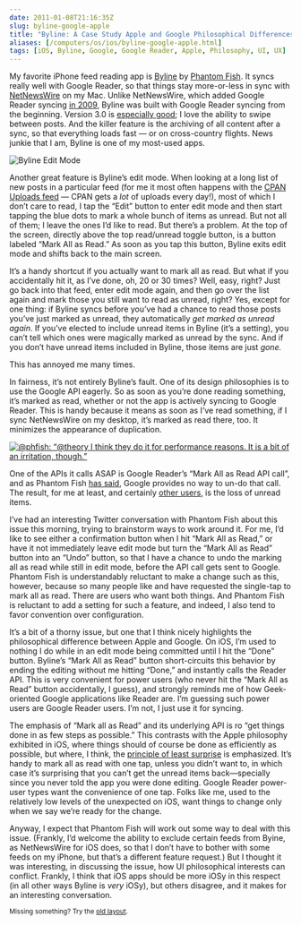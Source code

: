 ```yaml
--- 
date: 2011-01-08T21:16:35Z
slug: byline-google-apple
title: "Byline: A Case Study Apple and Google Philosophical Differences"
aliases: [/computers/os/ios/byline-google-apple.html]
tags: [iOS, Byline, Google, Google Reader, Apple, Philosophy, UI, UX]
---
```


<p>My favorite iPhone feed reading app is <a href="http://www.phantomfish.com/byline.html" title="Phantom Fish - Byline - Google Reader on the go.">Byline</a> by <a href="http://www.phantomfish.com/">Phantom Fish</a>. It syncs really well with Google Reader, so that things stay more-or-less in sync with <a href="http://netnewswireapp.com/mac/">NetNewsWire</a> on my Mac. Unlike NetNewsWire, which added Google Reader syncing <a href="http://www.macworld.com/article/142009/2009/07/netnewswire_32_beta_arrives_with_google_reader_syncing.html" title="Macworld: “NetNewsWire 3.2 beta arrives with Google Reader syncing”">in 2009</a>, Byline was built with Google Reader syncing from the beginning. Version 3.0 is <a href="http://www.macworld.com/appguide/app.html?id=87018">especially good</a>; I love the ability to swipe between posts. And the killer feature is the archiving of all content after a sync, so that everything loads fast — or on cross-country flights. News junkie that I am, Byline is one of my most-used apps.</p>

<p><img class="left" src="/2011/01/byline-google-apple/edit_mode.png" alt="Byline Edit Mode" /></p>

<p>Another great feature is Byline’s edit mode. When looking at a long list of
new posts in a particular feed (for me it most often happens with the <a href="http://search.cpan.org/uploads.rdf">CPAN
Uploads feed</a> — CPAN gets a <em>lot</em> of
uploads every day!), most of which I don’t care to read, I tap the “Edit”
button to enter edit mode and then start tapping the blue dots to mark a whole
bunch of items as unread. But not all of them; I leave the ones I’d like to
read. But there’s a problem. At the top of the screen, directly above the top
read/unread toggle button, is a button labeled “Mark All as Read.” As soon as
you tap this button, Byline exits edit mode and shifts back to the main
screen.</p>

<p>It’s a handy shortcut if you actually want to mark all as read. But what if
you accidentally hit it, as I’ve done, oh, 20 or 30 times? Well, easy, right? Just go back into that feed, enter edit mode again, and then go over the list again and mark those you still want to read as unread, right? Yes, except for one thing: if Byline syncs before you’ve had a chance to read those posts you’ve just marked as unread, they automatically <em>get marked as unread again</em>.
If you’ve elected to include unread items in Byline (it’s a setting), you can’t tell which ones were magically marked as unread by the sync. And if you don’t have unread items included in Byline, those items are just <em>gone.</em></p>

<p>This has annoyed me many times.</p>

<p>In fairness, it’s not entirely Byline’s fault. One of its design philosophies is to use the Google API eagerly. So as soon as you’re done reading something, it’s marked as read, whether or not the app is actively syncing to Google Reader. This is handy because it means as soon as I’ve read something, if I sync NetNewsWire on my desktop, it’s marked as read there, too. It minimizes the appearance of duplication.</p>

<p><a href="https://twitter.com/#!/phfish/status/17540435819896832"><img src="/2011/01/byline-google-apple/phfish_tweet.png" alt="@phfish: “@theory I think they do it for performance reasons. It is a bit of an irritation, though.”" /></a></p>

<p>One of the APIs it calls ASAP is Google Reader’s “Mark All as Read API call”, and as Phantom Fish <a href="https://twitter.com/#!/phfish/status/17147289806045184">has said</a>, Google provides no way to un-do that call. The result, for me at least, and certainly <a href="https://twitter.com/#!/flynjets/status/17112345658527744" title="@flynjets: ”@phfish Bug: Mark all as read, then edit - mark item as unread, then sync. Unread items disappear every time.”">other users</a>, is the loss of unread items.</p>

<p>I’ve had an interesting Twitter conversation with Phantom Fish about this issue this morning, trying to brainstorm ways to work around it. For me, I’d like to see either a confirmation button when I hit “Mark All as Read,” or have it not immediately leave edit mode but turn the “Mark All as Read” button into an “Undo” button, so that I have a chance to undo the marking all as read while still in edit mode, before the API call gets sent to Google. Phantom Fish is understandably reluctant to make a change such as this, however, because so many people like and have requested the single-tap to mark all as read. There are users who want both things. And Phantom Fish is reluctant to add a setting for such a feature, and indeed, I also tend to favor convention over configuration.</p>

<p>It’s a bit of a thorny issue, but one that I think nicely highlights the philosophical difference between Apple and Google. On iOS, I’m used to nothing I do while in an edit mode being committed until I hit the “Done” button. Byline’s “Mark All as Read” button short-circuits this behavior by ending the editing without me hitting “Done,” and instantly calls the Reader API. This is very convenient for power users (who never hit the “Mark All as Read” button accidentally, I guess), and strongly reminds me of how Geek-oriented Google applications like Reader are. I’m guessing such power users are Google Reader users. I’m not, I just use it for syncing.</p>

<p>The emphasis of “Mark all as Read” and its underlying API is ro “get things done in as few steps as possible.” This contrasts with the Apple philosophy exhibited in iOS, where things should of course be done as efficiently as possible, but where, I think, the <a href="http://en.wikipedia.org/wiki/Principle_of_least_astonishment">principle of least surprise</a> is emphasized. It’s handy to mark all as read with one tap, unless you didn’t want to, in which case it’s surprising that you can’t get the unread items back—specially since you never told the app you were done editing. Google Reader power-user types want the convenience of one tap. Folks like me, used to the relatively low levels of the unexpected on iOS, want things to change only when we say we’re ready for the change.</p>

<p>Anyway, I expect that Phantom Fish will work out some way to deal with this issue. (Frankly, I’d welcome the ability to exclude certain feeds from Byine, as NetNewsWire for iOS does, so that I don’t have to bother with some feeds on my iPhone, but that’s a different feature request.) But I thought it was interesting, in discussing the issue, how UI philosophical interests can conflict. Frankly, I think that iOS apps should be more iOSy in this respect (in all other ways Byline is <em>very</em> iOSy), but others disagree, and it makes for an interesting conversation.</p>

<p class="past"><small>Missing something? Try the <a rel="nofollow" href="http://past.justatheory.com/computers/os/ios/byline-google-apple.html">old layout</a>.</small></p>


